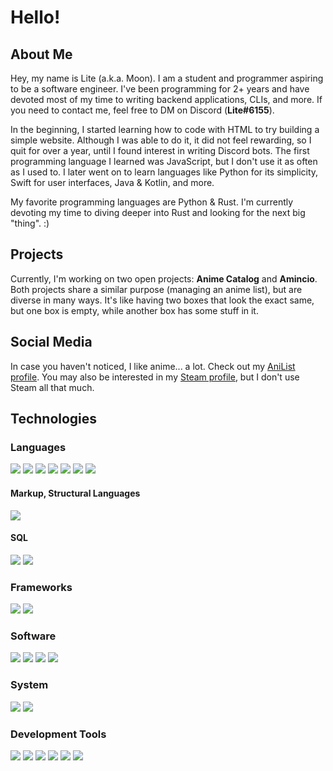 # Hello!

## About Me

Hey, my name is Lite (a.k.a. Moon). I am a student and programmer aspiring to be a software engineer. I've been programming for 2+ years and have devoted most of my time to writing backend applications, CLIs, and more. If you need to contact me, feel free to DM on Discord (**Lite#6155**).

In the beginning, I started learning how to code with HTML to try building a simple website. Although I was able to do it, it did not feel rewarding, so I quit for over a year, until I found interest in writing Discord bots. The first programming language I learned was JavaScript, but I don't use it as often as I used to. I later went on to learn languages like Python for its simplicity, Swift for user interfaces, Java & Kotlin, and more.

My favorite programming languages are Python & Rust. I'm currently devoting my time to diving deeper into Rust and looking for the next big "thing". :)

## Projects

Currently, I'm working on two open projects: **Anime Catalog** and **Amincio**. Both projects share a similar purpose (managing an anime list), but are diverse in many ways. It's like having two boxes that look the exact same, but one box is empty, while another box has some stuff in it.

## Social Media

In case you haven't noticed, I like anime... a lot. Check out my [AniList profile][anilist-profile]. You may also be interested in my [Steam profile][steam-profile], but I don't use Steam all that much.

<!-- ![](https://img.shields.io/badge/?-?-??style=flat&logo=?&logoColor=white) -->
## Technologies
### Languages

<!-- Programming languages -->
![](https://img.shields.io/badge/Python-Language-red?style=flat&logo=python&logoColor=white)
![](https://img.shields.io/badge/Rust-Language-red?style=flat&logo=rust&logoColor=white)
![](https://img.shields.io/badge/JavaScript-Language-red?style=flat&logo=javascript&logoColor=white)
![](https://img.shields.io/badge/Swift-Language-red?style=flat&logo=swift&logoColor=white)
![](https://img.shields.io/badge/Dart-Language-red?style=flat&logo=dart&logoColor=white)
![](https://img.shields.io/badge/Kotlin-Language-red?style=flat&logo=kotlin&logoColor=white)
![](https://img.shields.io/badge/Java-Language-red?style=flat&logo=java&logoColor=white)

#### Markup, Structural Languages

![](https://img.shields.io/badge/GraphQL-Language-red?style=flat&logo=graphql&logoColor=white)

#### SQL
<!-- Missing: RethinkDB & PostgreSQL -->
![](https://img.shields.io/badge/SQL-Language-red?style=flat&logo=sql&logoColor=white)
![](https://img.shields.io/badge/SQLite-DBMS-red?style=flat&logo=sqlite&logoColor=white)

### Frameworks
<!-- Missing: Actix -->

![](https://img.shields.io/badge/Node.js-Framework-orange?style=flat&logo=node.js&logoColor=white)
![](https://img.shields.io/badge/SwiftUI-Framework-orange?style=flat&logo=swift&logoColor=white)

### Software

![](https://img.shields.io/badge/Git-Software-yellow?style=flat&logo=git&logoColor=white)
![](https://img.shields.io/badge/Homebrew-Software-yellow?style=flat&logo=homebrew&logoColor=white)
![](https://img.shields.io/badge/Postman-Software-yellow?style=flat&logo=postman&logoColor=white)
![](https://img.shields.io/badge/Insomnia-Software-yellow?style=flat&logo=insomnia&logoColor=white)

### System

![](https://img.shields.io/badge/macOS-OS-green?style=flat&logo=macos&logoColor=white)
![](https://img.shields.io/badge/Unix-OS-green?style=flat&logo=unix&logoColor=white)

### Development Tools

![](https://img.shields.io/badge/Xcode-IDE-blue?style=flat&logo=xcode&logoColor=white)
![](https://img.shields.io/badge/IntelliJ%20IDEA-IDE-blue?style=flat&logo=intellij-idea&logoColor=white)
![](https://img.shields.io/badge/CLion-IDE-blue?style=flat&logo=clion&logoColor=white)
![](https://img.shields.io/badge/PyCharm-IDE-blue?style=flat&logo=pycharm&logoColor=white)
![](https://img.shields.io/badge/WebStorm-IDE-blue?style=flat&logo=webstorm&logoColor=white)
![](https://img.shields.io/badge/Visual%20Studio%20Code-Code%20Editor-blue?style=flat&logo=visual-studio-code&logoColor=white)

[anilist-profile]: https://anilist.co/user/LiteLT/
[steam-profile]: https://steamcommunity.com/id/LiteLT/